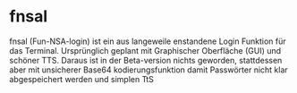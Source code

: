 # fnsal
fnsal (Fun-NSA-login) ist ein aus langeweile enstandene Login Funktion für das Terminal. Ursprünglich geplant mit Graphischer Oberfläche (GUI) und schöner TTS. Daraus ist in der Beta-version nichts geworden, stattdessen aber mit unsicherer Base64 kodierungsfunktion damit Passwörter nicht klar abgespeichert werden und simplen TtS
